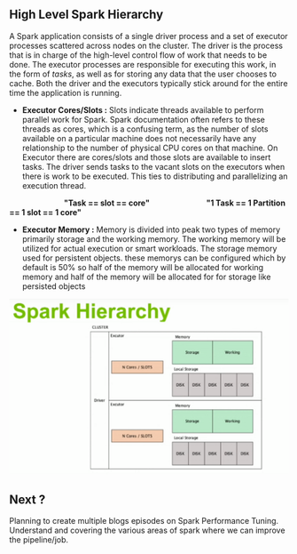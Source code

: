 ## High Level Spark Hierarchy

A Spark application consists of a single driver process and a set of executor processes scattered across nodes on the cluster. The driver is the process that is in charge of the high-level control flow of work that needs to be done. The executor processes are responsible for executing this work, in the form of  _tasks_, as well as for storing any data that the user chooses to cache. Both the driver and the executors typically stick around for the entire time the application is running.

 - **Executor Cores/Slots :** Slots indicate threads available to perform parallel work for Spark. Spark documentation often refers to these threads as cores, which is a confusing term, as the number of slots available on a particular machine does not necessarily have any relationship to the number of physical CPU cores on that machine. On Executor there are cores/slots and those slots are available to insert tasks. The driver sends tasks to the vacant slots on the executors when there is work to be executed. This ties to distributing and parallelizing an execution thread.

&nbsp;&nbsp;&nbsp;&nbsp;&nbsp;&nbsp;&nbsp;&nbsp;&nbsp;&nbsp;&nbsp;&nbsp;&nbsp;&nbsp;&nbsp;&nbsp;&nbsp;&nbsp;&nbsp;&nbsp;&nbsp;&nbsp;&nbsp;&nbsp; **"Task ==  slot  == core"**
&nbsp;&nbsp;&nbsp;&nbsp;&nbsp;&nbsp;&nbsp;&nbsp;&nbsp;&nbsp;&nbsp;&nbsp;&nbsp;&nbsp;&nbsp;&nbsp;&nbsp;&nbsp;&nbsp;&nbsp;&nbsp;&nbsp;&nbsp;&nbsp; **"1 Task == 1 Partition == 1 slot == 1 core"**

 - **Executor Memory :**  Memory is divided into peak two types of memory primarily storage and the working memory. The working memory will be utilized for actual execution or smart workloads. The storage memory used for persistent objects. these memorys can be configured which by default is 50% so half of the memory will be allocated for working memory and half of the memory will be allocated for for storage like persisted objects

![Spark](https://github.com/gurditsingh/blog/blob/gh-pages/_screenshots/spark_hierarchy.png?raw=true)



## Next ?

Planning to create multiple blogs episodes on Spark Performance Tuning. Understand and covering the various areas of spark where we can improve the pipeline/job.

<!--stackedit_data:
eyJoaXN0b3J5IjpbNDY1MDUwNTgyLDM4OTAxNDEsLTE5OTk5NT
Y4OTAsMjA4NDgzNTQ4NywtMTQxNDgwODY4NiwtNzM2NDkwMjMz
LC0xNzg2NjM3MjI5LDMyOTU4ODM1NiwyMDQ3NjU0NDQsLTU4NT
QyMzY4MCwyODI5NjQ4OTAsLTEzMDY2MzUyNTgsLTUxNzA3MDYy
NSwtMTg1MjY1NDEwOSwtMTc4MTUyMzA1Miw4MTk0MTY1NDYsLT
EyMTM3NzkzMDQsLTExNzc4OTgyMDAsLTE1OTI3NzY4MzksLTEz
MzQyNzM1NTBdfQ==
-->